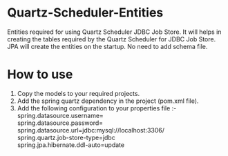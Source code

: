 # Quartz-Scheduler-Entities
Entities required for using Quartz Scheduler JDBC Job Store.
It will helps in creating the tables required by the Quartz Scheduler for JDBC Job Store.
JPA will create the entities on the startup. No need to add schema file.

# How to use
 1. Copy the models to your required projects.
 2. Add the spring quartz dependency in the project  (pom.xml file).
 3. Add the following configuration to your properties file :-<br>
    spring.datasource.username=<username><br>
    spring.datasource.password=<password><br>
    spring.datasource.url=jdbc:mysql://localhost:3306/<database name><br>
    spring.quartz.job-store-type=jdbc<br>
    spring.jpa.hibernate.ddl-auto=update<br>
    

